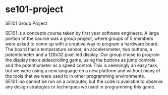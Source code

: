 # se101-project
SE101 Group Project

SE101 is a concepts course taken by first year software engineers. A large portion of the course was a group project,
where groups of 5 members were asked to come up with a creative way to program a hardware board. The board had a temperature
sensor, an accelerometer, two buttons, a potentiometer and a 128x32 pixel led display. Our group chose to program the display
into a sidescrolling game, using the buttons as jump controls and the potentiometer as a speed control. This is seemingly 
an easy task, but we were using a new language on a new platform and without many of the tools that we were used to in other
programming environments. SE101.ino cannot be run on a computer, but the code is available to observe any design strategies
or techniques we used in programming this game.
